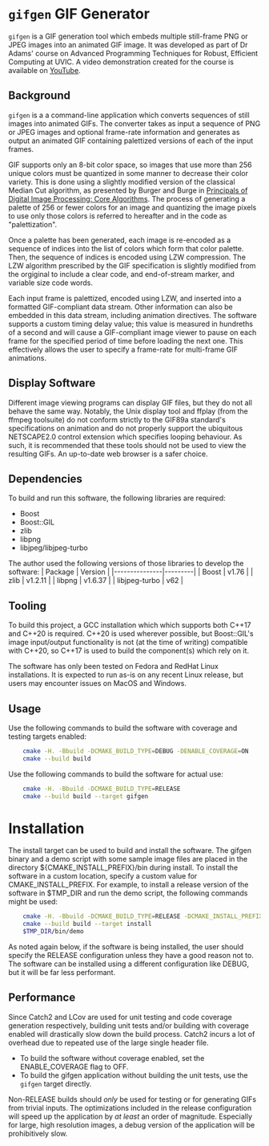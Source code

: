 # `gifgen` GIF Generator

`gifgen` is a GIF generation tool which embeds multiple still-frame PNG or JPEG images into an animated GIF image. It was developed as part of Dr Adams' course on Advanced Programming Techniques for Robust, Efficient Computing at UVIC. A video demonstration created for the course is available on [YouTube](https://www.youtube.com/watch?v=7rIRGN_ikXw).

## Background

`gifgen` is a a command-line application which converts sequences of still images into animated GIFs. The converter takes as input a sequence of PNG or JPEG images and optional frame-rate information and generates as output an animated GIF containing palettized versions of each of the input frames.

GIF supports only an 8-bit color space, so images that use more than 256 unique colors must be quantized in some manner to decrease their color variety. This is done using a slightly modified version of the classical Median Cut algorithm, as presented by Burger and Burge in [Principals of Digital Image Processing: Core Algorithms](https://www.springer.com/gp/book/9781848001947). The process of generating a palette of 256 or fewer colors for an image and quantizing the image pixels to use only those colors is referred to hereafter and in the code as "palettization".

Once a palette has been generated, each image is re-encoded as a sequence of indices into the list of colors which form that color palette. Then, the sequence of indices is encoded using LZW compression. The LZW algorithm prescribed by the GIF specification is slightly modified from the orgiginal to include a clear code, and end-of-stream marker, and variable size code words.

Each input frame is palettized, encoded using LZW, and inserted into a formatted GIF-compliant data stream. Other information can also be embedded in this data stream, including animation directives. The software supports a custom timing delay value; this value is measured in hundreths of a second and will cause a GIF-compliant image viewer to pause on each frame for the specified period of time before loading the next one. This effectively allows the user to specify a frame-rate for multi-frame GIF animations.

## Display Software
Different image viewing programs can display GIF files, but they do not all behave the same way. Notably, the Unix display tool and ffplay (from the ffmpeg toolsuite) do not conform strictly to the GIF89a standard's specifications on animation and do not properly support the ubiquitous NETSCAPE2.0 control extension which specifies looping behaviour. As such, it is recommended that these tools should not be used to view the resulting GIFs. An up-to-date web browser is a safer choice.

## Dependencies
To build and run this software, the following libraries are required:
* Boost 
* Boost::GIL
* zlib 
* libpng
* libjpeg/libjpeg-turbo

The author used the following versions of those libraries to develop 
the software:
| Package       | Version |
|---------------|---------|
| Boost         | v1.76   |
| zlib          | v1.2.11 |
| libpng        | v1.6.37 |
| libjpeg-turbo | v62     |

## Tooling
To build this project, a GCC installation which which supports both C++17 and C++20 is required. C++20 is used wherever possible, but Boost::GIL's image input/output functionality is not (at the time of writing) compatible with C++20, so C++17 is used to build the component(s) which rely on it.

The software has only been tested on Fedora and RedHat Linux installations. It is expected to run as-is on any recent Linux release, but users may encounter issues on MacOS and Windows.

## Usage

Use the following commands to build the software with coverage and testing targets enabled:
``` bash
    cmake -H. -Bbuild -DCMAKE_BUILD_TYPE=DEBUG -DENABLE_COVERAGE=ON 
    cmake --build build
```

Use the following commands to build the software for actual use:
``` bash
    cmake -H. -Bbuild -DCMAKE_BUILD_TYPE=RELEASE
    cmake --build build --target gifgen
```

# Installation

The install target can be used to build and install the software. The gifgen binary and a demo script with some sample image files are placed in the directory ${CMAKE_INSTALL_PREFIX}/bin during install. To install the software in a custom location, specify a custom value for CMAKE_INSTALL_PREFIX. For example, to install a release version of the software in $TMP_DIR and run the demo script, the following commands might be used:
``` bash
    cmake -H. -Bbuild -DCMAKE_BUILD_TYPE=RELEASE -DCMAKE_INSTALL_PREFIX=$TMP_DIR
    cmake --build build --target install
    $TMP_DIR/bin/demo 
```

As noted again below, if the software is being installed, the user should specify the RELEASE configuration unless they have a good reason not to. The software can be installed using a different configuration like DEBUG, but it will be far less performant.

## Performance
Since Catch2 and LCov are used for unit testing and code coverage generation respectively, building unit tests and/or building with coverage enabled will drastically slow down the build process. Catch2 incurs a lot of overhead due to repeated use of the large single header file.
* To build the software without coverage enabled, set the ENABLE_COVERAGE flag to OFF.
* To build the gifgen application without building the unit tests, use the `gifgen` target directly.

Non-RELEASE builds should *only* be used for testing or for generating GIFs from trivial inputs. The optimizations included in the release configuration will speed up the application by *at least* an order of magnitude. Especially for large, high resolution images, a debug version of the application will be prohibitively slow.
